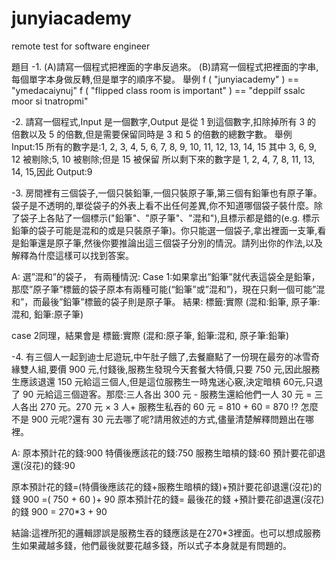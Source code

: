 # junyiacademy
remote test for software engineer

題目 
-1. 
(A)請寫一個程式把裡面的字串反過來。 
(B)請寫一個程式把裡面的字串,每個單字本身做反轉,但是單字的順序不變。 
舉例 
f ( "junyiacademy" ) == "ymedacaiynuj" f ( "flipped class room is important" ) == "deppilf ssalc moor si tnatropmi" 

-2. 請寫一個程式,Input 是一個數字,Output 是從 1 到這個數字,扣除掉所有 3 的 
倍數以及 5 的倍數,但是需要保留同時是 3 和 5 的倍數的總數字數。 
舉例 
Input:15 所有的數字是:1, 2, 3, 4, 5, 6, 7, 8, 9, 10, 11, 12, 13, 14, 15 其中 3, 6, 9, 12 被剔除;5, 10 被剔除;但是 15 被保留 所以剩下來的數字是 1, 2, 4, 7, 8, 11, 13, 14, 15,因此 Output:9 

-3. 房間裡有三個袋子,一個只裝鉛筆,一個只裝原子筆,第三個有鉛筆也有原子筆。袋子是不透明的,單從袋子的外表上看不出任何差異,你不知道哪個袋子裝什麼。除了袋子上各貼了一個標示("鉛筆"、"原子筆"、"混和"),且標示都是錯的(e.g. 標示鉛筆的袋子可能是混和的或是只裝原子筆)。你只能選一個袋子,拿出裡面一支筆,看是鉛筆還是原子筆,然後你要推論出這三個袋子分別的情況。請列出你的作法,以及解釋為什麼這樣可以找到答案。 

A: 選”混和”的袋子，
有兩種情況:
Case 1:如果拿出”鉛筆”就代表這袋全是鉛筆，那麼”原子筆”標籤的袋子原本有兩種可能(“鉛筆”或”混和”)，現在只剩一個可能”混和”，而最後”鉛筆”標籤的袋子則是原子筆。
結果:
標籤:實際 (混和:鉛筆, 原子筆:混和, 鉛筆:原子筆)

case 2同理，結果會是
標籤:實際 (混和:原子筆, 鉛筆:混和, 原子筆:鉛筆)

-4. 有三個人一起到迪士尼遊玩,中午肚子餓了,去餐廳點了一份現在最夯的冰雪奇緣雙人組,要價 900 元,付錢後,服務生發現今天套餐大特價,只要 750 元,因此服務生應該退還 150 元給這三個人,但是這位服務生一時鬼迷心竅,決定暗槓 60元,只退了 90 元給這三個遊客。那麼:三人各出 300 元 - 服務生還給他們一人 30 元 = 三人各出 270 元。270 元 × 3 人+ 服務生私吞的 60 元 = 810 + 60 = 870 !? 怎麼不是 900 元呢?還有 30 元去哪了呢?請用敘述的方式,儘量清楚解釋問題出在哪裡。 

A:
原本預計花的錢:900
特價後應該花的錢:750
服務生暗槓的錢:60
預計要花卻退還(沒花)的錢:90

原本預計花的錢=(特價後應該花的錢+服務生暗槓的錢)+預計要花卻退還(沒花)的錢
    900      =(    750      +     60      )+        90
原本預計花的錢=           最後花的錢         +預計要花卻退還(沒花)的錢
    900      =             270*3           +        90

結論:這裡所犯的邏輯謬誤是服務生吞的錢應該是在270*3裡面。也可以想成服務生如果藏越多錢，他們最後就要花越多錢，所以式子本身就是有問題的。
